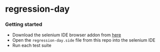 # regression-day

### Getting started
* Download the selenium IDE browser addon from [here](https://chrome.google.com/webstore/detail/selenium-ide/mooikfkahbdckldjjndioackbalphokd?hl=en)
* Open the `regression-day.side` file from this repo into the selenium IDE
* Run each test suite